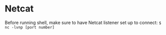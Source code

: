 # Netcat
Before running shell, make sure to have Netcat listener set up to connect:
		`$ nc -lvnp [port number]`